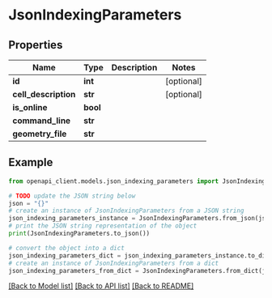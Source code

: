 # JsonIndexingParameters


## Properties

Name | Type | Description | Notes
------------ | ------------- | ------------- | -------------
**id** | **int** |  | [optional] 
**cell_description** | **str** |  | [optional] 
**is_online** | **bool** |  | 
**command_line** | **str** |  | 
**geometry_file** | **str** |  | 

## Example

```python
from openapi_client.models.json_indexing_parameters import JsonIndexingParameters

# TODO update the JSON string below
json = "{}"
# create an instance of JsonIndexingParameters from a JSON string
json_indexing_parameters_instance = JsonIndexingParameters.from_json(json)
# print the JSON string representation of the object
print(JsonIndexingParameters.to_json())

# convert the object into a dict
json_indexing_parameters_dict = json_indexing_parameters_instance.to_dict()
# create an instance of JsonIndexingParameters from a dict
json_indexing_parameters_from_dict = JsonIndexingParameters.from_dict(json_indexing_parameters_dict)
```
[[Back to Model list]](../README.md#documentation-for-models) [[Back to API list]](../README.md#documentation-for-api-endpoints) [[Back to README]](../README.md)


